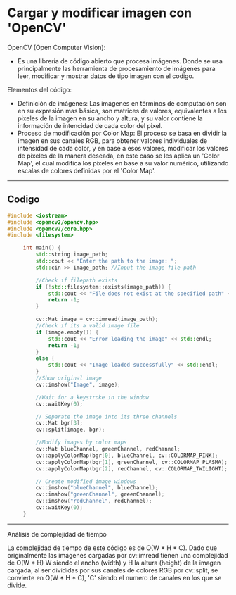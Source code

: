 # Cargar y modificar imagen con 'OpenCV'

OpenCV (Open Computer Vision):

- Es una librería de código abierto que procesa imágenes. Donde se usa principalmente las herramienta de procesamiento de imágenes para leer, modificar y mostrar datos de tipo imagen con el codigo.
  
Elementos del código:

- Definición de imágenes:
Las imágenes en términos de computación son en su expresión mas básica, son matrices de valores, equivalentes a los pixeles de la imagen en su ancho y altura, y su valor contiene la información de intencidad de cada color del pixel.
- Proceso de modificación por Color Map:
El proceso se basa en dividir la imagen en sus canales RGB, para obtener valores individuales de intensidad de cada color, y en base a esos valores, modificar los valores de pixeles de la manera deseada, en este caso se les aplica un 'Color Map', el cual modifica los pixeles en base a su valor numérico, utilizando escalas de colores definidas por el 'Color Map'.

---

## Codigo

```c++
#include <iostream>
#include <opencv2/opencv.hpp>
#include <opencv2/core.hpp>
#include <filesystem>

     int main() {
         std::string image_path;
         std::cout << "Enter the path to the image: ";
         std::cin >> image_path; //Input the image file path

         //Check if filepath exists
         if (!std::filesystem::exists(image_path)) {
             std::cout << "File does not exist at the specified path" << std::endl;
             return -1;
         }

         cv::Mat image = cv::imread(image_path);
         //Check if its a valid image file
         if (image.empty()) {
             std::cout << "Error loading the image" << std::endl;
             return -1;
         }
         else {
             std::cout << "Image loaded successfully" << std::endl;
         }
         //Show original image
         cv::imshow("Image", image);

         //Wait for a keystroke in the window
         cv::waitKey(0);

         // Separate the image into its three channels
         cv::Mat bgr[3];
         cv::split(image, bgr);

         //Modify images by color maps
         cv::Mat blueChannel, greenChannel, redChannel;
         cv::applyColorMap(bgr[0], blueChannel, cv::COLORMAP_PINK);
         cv::applyColorMap(bgr[1], greenChannel, cv::COLORMAP_PLASMA);
         cv::applyColorMap(bgr[2], redChannel, cv::COLORMAP_TWILIGHT);

         // Create modified image windows
         cv::imshow("blueChannel", blueChannel);
         cv::imshow("greenChannel", greenChannel);
         cv::imshow("redChannel", redChannel);
         cv::waitKey(0);
     }
```

---

Análisis de complejidad de tiempo

La complejidad de tiempo de este código es de O(W * H * C). Dado que originalmente las imágenes cargadas por cv::imread tienen una complejidad de O(W * H) W siendo el ancho (width) y H la altura (height) de la imagen cargada, al ser divididas por sus canales de colores RGB por cv::split, se convierte en O(W * H * C), 'C' siendo el numero de canales en los que se divide.
